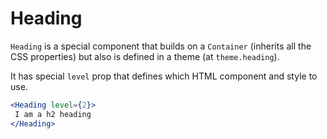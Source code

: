# Heading

`Heading` is a special component that builds on a `Container` (inherits all the CSS properties) but also is defined in a theme (at `theme.heading`).

It has special `level` prop that defines which HTML component and style to use.

 ```jsx
<Heading level={2}>
  I am a h2 heading
</Heading>
```

